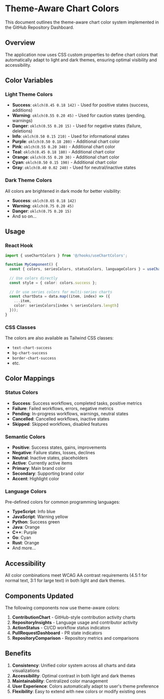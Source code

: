 # Theme-Aware Chart Colors

This document outlines the theme-aware chart color system implemented in the GitHub Repository Dashboard.

## Overview

The application now uses CSS custom properties to define chart colors that automatically adapt to light and dark themes, ensuring optimal visibility and accessibility.

## Color Variables

### Light Theme Colors
- **Success**: `oklch(0.45 0.18 142)` - Used for positive states (success, additions)
- **Warning**: `oklch(0.55 0.20 45)` - Used for caution states (pending, warnings)
- **Danger**: `oklch(0.55 0.20 15)` - Used for negative states (failure, deletions)
- **Info**: `oklch(0.50 0.15 210)` - Used for informational states
- **Purple**: `oklch(0.50 0.18 280)` - Additional chart color
- **Pink**: `oklch(0.55 0.20 340)` - Additional chart color
- **Teal**: `oklch(0.45 0.18 180)` - Additional chart color
- **Orange**: `oklch(0.55 0.20 30)` - Additional chart color
- **Cyan**: `oklch(0.50 0.15 190)` - Additional chart color
- **Gray**: `oklch(0.40 0.02 240)` - Used for neutral/inactive states

### Dark Theme Colors
All colors are brightened in dark mode for better visibility:
- **Success**: `oklch(0.65 0.18 142)`
- **Warning**: `oklch(0.75 0.20 45)`
- **Danger**: `oklch(0.75 0.20 15)`
- And so on...

## Usage

### React Hook
```typescript
import { useChartColors } from '@/hooks/useChartColors';

function MyComponent() {
  const { colors, seriesColors, statusColors, languageColors } = useChartColors();
  
  // Use colors directly
  const style = { color: colors.success };
  
  // Or use series colors for multi-series charts
  const chartData = data.map((item, index) => ({
    ...item,
    color: seriesColors[index % seriesColors.length]
  }));
}
```

### CSS Classes
The colors are also available as Tailwind CSS classes:
- `text-chart-success`
- `bg-chart-success`
- `border-chart-success`
- etc.

## Color Mappings

### Status Colors
- **Success**: Success workflows, completed tasks, positive metrics
- **Failure**: Failed workflows, errors, negative metrics  
- **Pending**: In-progress workflows, warnings, neutral states
- **Cancelled**: Cancelled workflows, inactive states
- **Skipped**: Skipped workflows, disabled features

### Semantic Colors
- **Positive**: Success states, gains, improvements
- **Negative**: Failure states, losses, declines
- **Neutral**: Inactive states, placeholders
- **Active**: Currently active items
- **Primary**: Main brand color
- **Secondary**: Supporting brand color
- **Accent**: Highlight color

### Language Colors
Pre-defined colors for common programming languages:
- **TypeScript**: Info blue
- **JavaScript**: Warning yellow
- **Python**: Success green
- **Java**: Orange
- **C++**: Purple
- **Go**: Cyan
- **Rust**: Orange
- And more...

## Accessibility

All color combinations meet WCAG AA contrast requirements (4.5:1 for normal text, 3:1 for large text) in both light and dark themes.

## Components Updated

The following components now use theme-aware colors:
1. **ContributionChart** - GitHub-style contribution activity charts
2. **RepositoryInsights** - Language usage and contributor activity
3. **ActionStatus** - CI/CD workflow status indicators
4. **PullRequestDashboard** - PR state indicators  
5. **RepositoryComparison** - Repository metrics and comparisons

## Benefits

1. **Consistency**: Unified color system across all charts and data visualizations
2. **Accessibility**: Optimal contrast in both light and dark themes
3. **Maintainability**: Centralized color management
4. **User Experience**: Colors automatically adapt to user's theme preference
5. **Flexibility**: Easy to extend with new colors or modify existing ones